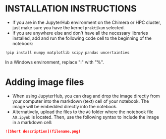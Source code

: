 # INSTALLATION INSTRUCTIONS

- If you are in the JupyterHub environment on the Chimera or HPC cluster, just make sure you have the kernel `praktikum` selected.
- If you are anywhere else and don't have all the necessary libraries installed, add and run the following code cell to the beginning of the notebook:

```python
!pip install numpy matplotlib scipy pandas uncertainties
```

In a Windows environment, replace "!" with "%".

# Adding image files

- When using JupyterHub, you can drag and drop the image directly from your computer into the markdown (text) cell of your notebook. The image will be embedded directly into the notebook.
- Alternatively, upload the files to the `A0` folder where the notebook file `A0.ipynb` is located. Then, use the following syntax to include the image in a markdown cell:
```markdown
![Short description](filename.png)
```
